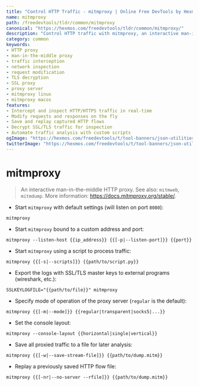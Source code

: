 ```yaml
---
title: "Control HTTP Traffic - mitmproxy | Online Free DevTools by Hexmos"
name: mitmproxy
path: /freedevtools/tldr/common/mitmproxy
canonical: "https://hexmos.com/freedevtools/tldr/common/mitmproxy/"
description: "Control HTTP traffic with mitmproxy, an interactive man-in-the-middle proxy. Intercept, inspect, and modify network requests easily. Free online tool, no registration required."
category: common
keywords:
- HTTP proxy
- man-in-the-middle proxy
- traffic interception
- network inspection
- request modification
- TLS decryption
- SSL proxy
- proxy server
- mitmproxy linux
- mitmproxy macos
features:
- Intercept and inspect HTTP/HTTPS traffic in real-time
- Modify requests and responses on the fly
- Save and replay captured HTTP flows
- Decrypt SSL/TLS traffic for inspection
- Automate traffic analysis with custom scripts
ogImage: "https://hexmos.com/freedevtools/t/tool-banners/json-utilities-banner.png"
twitterImage: "https://hexmos.com/freedevtools/t/tool-banners/json-utilities-banner.png"
---
```


# mitmproxy

> An interactive man-in-the-middle HTTP proxy.
> See also: `mitmweb`, `mitmdump`.
> More information: <https://docs.mitmproxy.org/stable/>.

- Start `mitmproxy` with default settings (will listen on port `8080`):

`mitmproxy`

- Start `mitmproxy` bound to a custom address and port:

`mitmproxy --listen-host {{ip_address}} {{[-p|--listen-port]}} {{port}}`

- Start `mitmproxy` using a script to process traffic:

`mitmproxy {{[-s|--scripts]}} {{path/to/script.py}}`

- Export the logs with SSL/TLS master keys to external programs (wireshark, etc.):

`SSLKEYLOGFILE="{{path/to/file}}" mitmproxy`

- Specify mode of operation of the proxy server (`regular` is the default):

`mitmproxy {{[-m|--mode]}} {{regular|transparent|socks5|...}}`

- Set the console layout:

`mitmproxy --console-layout {{horizontal|single|vertical}}`

- Save all proxied traffic to a file for later analysis:

`mitmproxy {{[-w|--save-stream-file]}} {{path/to/dump.mitm}}`

- Replay a previously saved HTTP flow file:

`mitmproxy {{[-nr|--no-server --rfile]}} {{path/to/dump.mitm}}`
